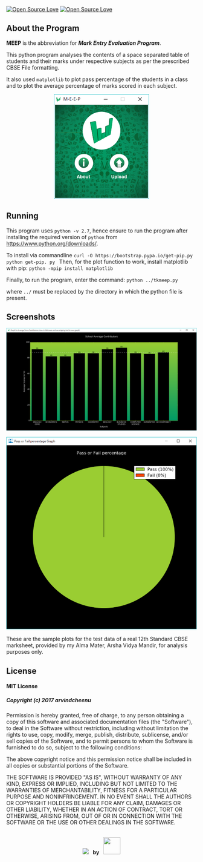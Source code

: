 [![Open Source Love](https://badges.frapsoft.com/os/v1/open-source.svg?v=102)](https://github.com/ellerbrock/open-source-badge/) 
[![Open Source Love](https://badges.frapsoft.com/os/mit/mit.svg?v=102)](https://github.com/ellerbrock/open-source-badge/)

## About the Program

**MEEP** is the abbreviation for ***Mark Entry Evaluation Program***.

This python program analyses the contents of a space separated table of students and their marks under respective subjects as per the prescribed CBSE File formatting.

It also used `matplotlib` to plot pass percentage of the students in a class and to plot the average percentage of marks scored in each subject.

<p align="center"> 
<img src="https://raw.githubusercontent.com/arvindcheenu/Meep.py/master/screenshots/Main_screen.PNG">
</p>

## Running

This program uses `python -v 2.7`, hence ensure to run the program after installing the required version of `python` from https://www.python.org/downloads/.

To install via commandline
`curl -O https://bootstrap.pypa.io/get-pip.py
python get-pip. py
`
Then, for the plot function to work, install matplotlib with pip:
`python -mpip install matplotlib`

Finally, to run the program, enter the command:
`python ../tkmeep.py`

where `../` must be replaced by the directory in which the python file is present.

## Screenshots

<p align="center"> 
<img src="https://raw.githubusercontent.com/arvindcheenu/Meep.py/master/screenshots/Graph.PNG">
</p>

<p align="center"> 
<img src="https://raw.githubusercontent.com/arvindcheenu/Meep.py/master/screenshots/Graph2.PNG">
</p>

These are the sample plots for the test data of a real 12th Standard CBSE marksheet, provided by my Alma Mater, Arsha Vidya Mandir, for analysis purposes only.

## License

#### MIT License

##### *Copyright (c) 2017 arvindcheenu*

Permission is hereby granted, free of charge, to any person obtaining a copy
of this software and associated documentation files (the "Software"), to deal
in the Software without restriction, including without limitation the rights
to use, copy, modify, merge, publish, distribute, sublicense, and/or sell
copies of the Software, and to permit persons to whom the Software is
furnished to do so, subject to the following conditions:

The above copyright notice and this permission notice shall be included in all
copies or substantial portions of the Software.

THE SOFTWARE IS PROVIDED "AS IS", WITHOUT WARRANTY OF ANY KIND, EXPRESS OR
IMPLIED, INCLUDING BUT NOT LIMITED TO THE WARRANTIES OF MERCHANTABILITY,
FITNESS FOR A PARTICULAR PURPOSE AND NONINFRINGEMENT. IN NO EVENT SHALL THE
AUTHORS OR COPYRIGHT HOLDERS BE LIABLE FOR ANY CLAIM, DAMAGES OR OTHER
LIABILITY, WHETHER IN AN ACTION OF CONTRACT, TORT OR OTHERWISE, ARISING FROM,
OUT OF OR IN CONNECTION WITH THE SOFTWARE OR THE USE OR OTHER DEALINGS IN THE
SOFTWARE.


<p align="center"> 
<br/>
<img style="padding-top:15px;" src="http://forthebadge.com/badges/built-with-swag.svg"/>
  <span style="font-weight:bold;">&nbsp;&nbsp;by&nbsp;&nbsp;</span>
<img src="https://avatars1.githubusercontent.com/u/13925213?s=460&v=4" width="45px" height="45px"/>
<br/>
</p>
